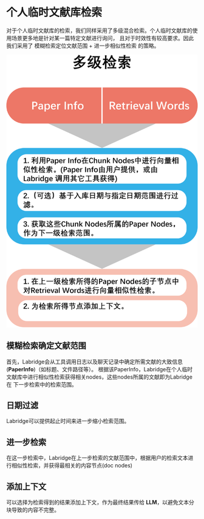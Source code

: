 # 个人临时文献库检索

对于个人临时文献库的检索，我们同样采用了多级混合检索。个人临时文献库的使用场景更多地是针对某一篇特定文献进行询问，
且对于时效性有较高要求。因此我们采用了 模糊检索定位文献范围 + 进一步相似性检索 的策略。

![个人临时文献库检索](../images/personal_papers_retrieve.png)

## 模糊检索确定文献范围
首先，Labridge会从工具调用日志以及聊天记录中确定所需文献的大致信息(**PaperInfo**)（如标题、文件路径等）。
根据该PaperInfo，Labridge在个人临时文献库中进行相似性检索获得相关nodes，这些nodes所属的文献即为Labridge在
下一步检索中的检索范围。

## 日期过滤
Labridge可以提供起止时间来进一步缩小检索范围。

## 进一步检索
在这一步检索中，Labridge在上一步检索的文献范围中，根据用户的检索文本进行相似性检索，并获得最相关的内容节点(doc nodes)

## 添加上下文
可以选择为检索得到的结果添加上下文，作为最终结果传给 **LLM**，以避免文本分块导致的内容不完整。
